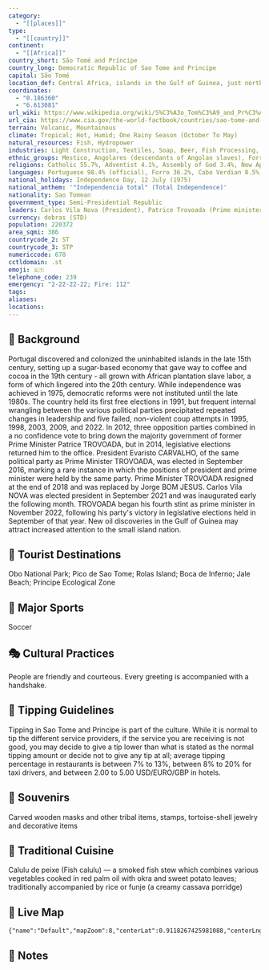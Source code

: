 ```yaml
---
category:
  - "[[places]]"
type:
  - "[[country]]"
continent:
  - "[[Africa]]"
country_short: São Tomé and Príncipe
country_long: Democratic Republic of Sao Tome and Principe
capital: São Tomé
location_def: Central Africa, islands in the Gulf of Guinea, just north of the Equator, west of Gabon
coordinates:
  - "0.186360"
  - "6.613081"
url_wiki: https://www.wikipedia.org/wiki/S%C3%A3o_Tom%C3%A9_and_Pr%C3%ADncipe
url_cia: https://www.cia.gov/the-world-factbook/countries/sao-tome-and-principe/
terrain: Volcanic, Mountainous
climate: Tropical; Hot, Humid; One Rainy Season (October To May)
natural_resources: Fish, Hydropower
industries: Light Construction, Textiles, Soap, Beer, Fish Processing, Timber
ethnic_groups: Mestico, Angolares (descendants of Angolan slaves), Forros (descendants of freed slaves), Servicais (contract laborers from Angola, Mozambique, and Cabo Verde), Tongas (children of servicais born on the islands), Europeans (primarily Portuguese), Asians (mostly Chinese)
religions: Catholic 55.7%, Adventist 4.1%, Assembly of God 3.4%, New Apostolic 2.9%, Mana 2.3%, Universal Kingdom of God 2%, Jehovah's Witness 1.2%, other 6.2%, none 21.2%, unspecified 1% (2012 est.)
languages: Portuguese 98.4% (official), Forro 36.2%, Cabo Verdian 8.5%, French 6.8%, Angolar 6.6%, English 4.9%, Lunguie 1%, other (including sign language) 2.4%
national_holidays: Independence Day, 12 July (1975)
national_anthem: '"Independencia total" (Total Independence)'
nationality: Sao Tomean
government_type: Semi-Presidential Republic
leaders: Carlos Vila Nova (President), Patrice Trovoada (Prime minister)
currency: dobras (STD)
population: 220372
area_sqmi: 386
countrycode_2: ST
countrycode_3: STP
numericcode: 678
cctldomain: .st
emoji: 🇸🇹
telephone_code: 239
emergency: "2-22-22-22; Fire: 112"
tags: 
aliases: 
locations:
---
```

## 🌱 Background
Portugal discovered and colonized the uninhabited islands in the late 15th century, setting up a sugar-based economy that gave way to coffee and cocoa in the 19th century - all grown with African plantation slave labor, a form of which lingered into the 20th century. While independence was achieved in 1975, democratic reforms were not instituted until the late 1980s. The country held its first free elections in 1991, but frequent internal wrangling between the various political parties precipitated repeated changes in leadership and five failed, non-violent coup attempts in 1995, 1998, 2003, 2009, and 2022. In 2012, three opposition parties combined in a no confidence vote to bring down the majority government of former Prime Minister Patrice TROVOADA, but in 2014, legislative elections returned him to the office. President Evaristo CARVALHO, of the same political party as Prime Minister TROVOADA, was elected in September 2016, marking a rare instance in which the positions of president and prime minister were held by the same party. Prime Minister TROVOADA resigned at the end of 2018 and was replaced by Jorge BOM JESUS. Carlos Vila NOVA was elected president in September 2021 and was inaugurated early the following month. TROVOADA began his fourth stint as prime minister in November 2022, following his party's victory in legislative elections held in September of that year. New oil discoveries in the Gulf of Guinea may attract increased attention to the small island nation. 

## 📌 Tourist Destinations
Obo National Park; Pico de Sao Tome; Rolas Island; Boca de Inferno; Jale Beach; Principe Ecological Zone

## 🥇 Major Sports
Soccer

## 🎭 Cultural Practices
People are friendly and courteous. Every greeting is accompanied with a handshake.

## 🫰 Tipping Guidelines
Tipping in Sao Tome and Principe is part of the culture. While it is normal to tip the different service providers, if the service you are receiving is not good, you may decide to give a tip lower than what is stated as the normal tipping amount or decide not to give any tip at all; average tipping percentage in restaurants is between 7% to 13%, between 8% to 20% for taxi drivers, and between 2.00 to 5.00 USD/EURO/GBP in hotels.

## 🎁 Souvenirs
Carved wooden masks and other tribal items, stamps, tortoise-shell jewelry and decorative items

## 🍲 Traditional Cuisine
Calulu de peixe (Fish calulu) — a smoked fish stew which combines various vegetables cooked in red palm oil with okra and sweet potato leaves; traditionally accompanied by rice or funje (a creamy cassava porridge)

## 📡 Live Map
```mapview
{"name":"Default","mapZoom":8,"centerLat":0.9118267425981088,"centerLng":7.033930544566115,"query":"","chosenMapSource":0}
```

## 📒 Notes

